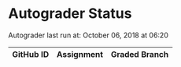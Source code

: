# Autograder Status
Autograder last run at: October 06, 2018 at 06:20

| GitHub ID | Assignment | Graded Branch |
|-----------|------------|---------------|
